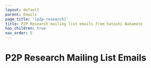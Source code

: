 ```yaml
---
layout: default
parent: Emails
page_title: '[p2p-research]'
title: P2P Research mailing list emails from Satoshi Nakamoto
has_children: true
nav_order: 5
---
```


# P2P Research Mailing List Emails